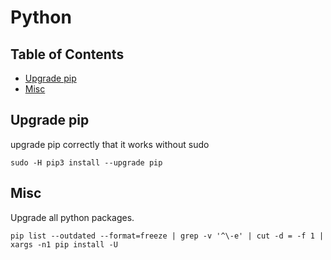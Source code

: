 # Python

## Table of Contents

* [Upgrade pip](#upgrade-pip)
* [Misc](#misc)

## Upgrade pip

upgrade pip correctly that it works without sudo

```shell
sudo -H pip3 install --upgrade pip
```

## Misc

Upgrade all python packages.

```shell
pip list --outdated --format=freeze | grep -v '^\-e' | cut -d = -f 1 | xargs -n1 pip install -U
```

